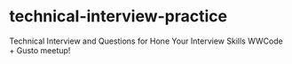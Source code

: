 # technical-interview-practice

Technical Interview and Questions for Hone Your Interview Skills WWCode + Gusto meetup!

